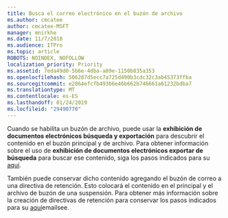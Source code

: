 ```yaml
---
title: Busca el correo electrónico en el buzón de archivo
ms.author: cmcatee
author: cmcatee-MSFT
manager: mnirkhe
ms.date: 11/7/2018
ms.audience: ITPro
ms.topic: article
ROBOTS: NOINDEX, NOFOLLOW
localization_priority: Priority
ms.assetid: 7eda49d0-5b6e-4dba-a89e-1150b835a353
ms.openlocfilehash: 506287d5ecc7a725d490b3cdc32c3ab45373ffba
ms.sourcegitcommit: e2864efcfb493b6e46b662b746661a61232bdba7
ms.translationtype: MT
ms.contentlocale: es-ES
ms.lasthandoff: 01/24/2019
ms.locfileid: "29490770"
---
```

Cuando se habilita un buzón de archivo, puede usar la **exhibición de documentos electrónicos búsqueda y exportación** para descubrir el contenido en el buzón principal y de archivo. Para obtener información sobre el uso de **exhibición de documentos electrónicos exportar de búsqueda** para buscar ese contenido, siga los pasos indicados para su [aquí](https://docs.microsoft.com/en-us/office365/securitycompliance/export-search-results).
  
También puede conservar dicho contenido agregando el buzón de correo a una directiva de retención. Esto colocará el contenido en el principal y el archivo de buzón de una suspensión. Para obtener más información sobre la creación de directivas de retención para conservar los pasos indicados para su [aquí](https://docs.microsoft.com/en-us/Office365/securitycompliance/retention-policies)emailsee.
  

